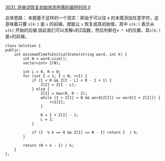 
[3031. 将单词恢复初始状态所需的最短时间 II](https://leetcode.cn/problems/minimum-time-to-revert-word-to-initial-state-ii/)

总体思路：
本题基于这样的一个现实：即由于可以往 s 的末尾添加任意字符，这意味着只要 `s[k:]` 是 `s` 的前缀，就能让 `s` 恢复成其初始值，其中 `s[k:]` 表示从 `s[k]` 开始的后缀
因此我们可以求解`s`的Z函数，然后判断在`n * k`的位置，其`s[k:]`是`s`的前缀。

```
class Solution {
public:
    int minimumTimeToInitialState(string word, int k) {
        int N = word.size();
        vector<int> Z(N);

        int L = 0, R = 0;
        for (int I = 1; I < N; ++I) {
            if (I < R && Z[I - L] < R - I + 1) {
                Z[I] = Z[I - L];
            } else {
                Z[I] = max(0, R - I);
                while (I + Z[I] < N && word[Z[I]] == word[I + Z[I]]) {
                    ++Z[I];
                }

                R = I + Z[I] - 1;
                L = I;
            }

            if (I  % k == 0 && Z[I] == N - I) return I  / k;
        }

        return (N + k - 1) / k;
    }
};
```
